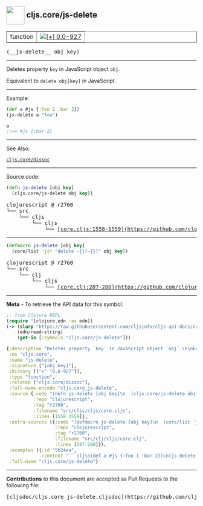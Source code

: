 ## <img width="48px" valign="middle" src="http://i.imgur.com/Hi20huC.png"> cljs.core/js-delete

 <table border="1">
<tr>

<td>function</td>
<td><a href="https://github.com/cljsinfo/cljs-api-docs/tree/0.0-927"><img valign="middle" alt="[+] 0.0-927" src="https://img.shields.io/badge/+-0.0--927-lightgrey.svg"></a> </td>
</tr>
</table>

 <samp>
(__js-delete__ obj key)<br>
</samp>

---

Deletes property `key` in JavaScript object `obj`.

Equivalent to `delete obj[key]` in JavaScript.

---

Example:

```clj
(def a #js {:foo 1 :bar 2})
(js-delete a "foo")

a
;;=> #js {:bar 2}
```

---

See Also:

[`cljs.core/dissoc`](cljs.core_dissoc.md)<br>

---


Source code:

```clj
(defn js-delete [obj key]
  (cljs.core/js-delete obj key))
```

 <pre>
clojurescript @ r2760
└── src
    └── cljs
        └── cljs
            └── <ins>[core.cljs:1558-1559](https://github.com/clojure/clojurescript/blob/r2760/src/cljs/cljs/core.cljs#L1558-L1559)</ins>
</pre>


---

```clj
(defmacro js-delete [obj key]
  (core/list 'js* "delete ~{}[~{}]" obj key))
```

 <pre>
clojurescript @ r2760
└── src
    └── clj
        └── cljs
            └── <ins>[core.clj:287-288](https://github.com/clojure/clojurescript/blob/r2760/src/clj/cljs/core.clj#L287-L288)</ins>
</pre>

---

__Meta__ - To retrieve the API data for this symbol:

```clj
;; from Clojure REPL
(require '[clojure.edn :as edn])
(-> (slurp "https://raw.githubusercontent.com/cljsinfo/cljs-api-docs/catalog/cljs-api.edn")
    (edn/read-string)
    (get-in [:symbols "cljs.core/js-delete"]))
```

```clj
{:description "Deletes property `key` in JavaScript object `obj`.\n\nEquivalent to `delete obj[key]` in JavaScript.",
 :ns "cljs.core",
 :name "js-delete",
 :signature ["[obj key]"],
 :history [["+" "0.0-927"]],
 :type "function",
 :related ["cljs.core/dissoc"],
 :full-name-encode "cljs.core_js-delete",
 :source {:code "(defn js-delete [obj key]\n  (cljs.core/js-delete obj key))",
          :repo "clojurescript",
          :tag "r2760",
          :filename "src/cljs/cljs/core.cljs",
          :lines [1558 1559]},
 :extra-sources ({:code "(defmacro js-delete [obj key]\n  (core/list 'js* \"delete ~{}[~{}]\" obj key))",
                  :repo "clojurescript",
                  :tag "r2760",
                  :filename "src/clj/cljs/core.clj",
                  :lines [287 288]}),
 :examples [{:id "5b24ea",
             :content "```clj\n(def a #js {:foo 1 :bar 2})\n(js-delete a \"foo\")\n\na\n;;=> #js {:bar 2}\n```"}],
 :full-name "cljs.core/js-delete"}

```

---

__Contributions__ to this document are accepted as Pull Requests to the following file:

 <pre>
[cljsdoc/cljs.core_js-delete.cljsdoc](https://github.com/cljsinfo/cljs-api-docs/blob/master/cljsdoc/cljs.core_js-delete.cljsdoc)
</pre>

